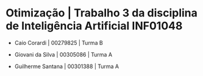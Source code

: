# Otimização | Trabalho 3 da disciplina de Inteligência Artificial INF01048

- Caio Corardi | 00279825 | Turma B

- Giovani da Silva | 00305086 | Turma A

- Guilherme Santana | 00301388 | Turma A
